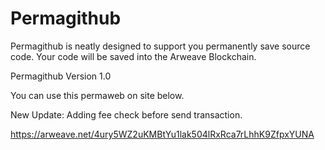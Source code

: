# Permagithub
Permagithub is neatly designed to support you permanently save source code. Your code will be saved into the Arweave Blockchain.

Permagithub Version 1.0

You can use this permaweb on site below.

New Update: Adding fee check before send transaction.

https://arweave.net/4ury5WZ2uKMBtYu1lak504lRxRca7rLhhK9ZfpxYUNA
